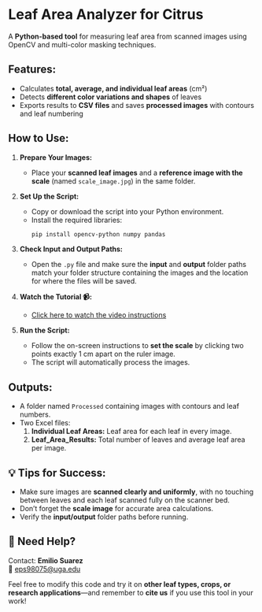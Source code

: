 # Leaf Area Analyzer for Citrus 

A **Python-based tool** for measuring leaf area from scanned images using OpenCV and multi-color masking techniques.



##  Features:
- Calculates **total, average, and individual leaf areas** (cm²)
- Detects **different color variations and shapes** of leaves
- Exports results to **CSV files** and saves **processed images** with contours and leaf numbering



##  How to Use:

1. **Prepare Your Images:**
   - Place your **scanned leaf images** and a **reference image with the scale** (named `scale_image.jpg`) in the same folder.

2. **Set Up the Script:**
   - Copy or download the script into your Python environment.
   - Install the required libraries:
     ```bash
     pip install opencv-python numpy pandas
     ```

3. **Check Input and Output Paths:**
   - Open the `.py` file and make sure the **input** and **output** folder paths match your folder structure containing the images and the location for where the files will be saved.

4. **Watch the Tutorial 📹:**
   -  [Click here to watch the video instructions](https://youtu.be/bThS7Iwn94A)

5. **Run the Script:**
   - Follow the on-screen instructions to **set the scale** by clicking two points exactly 1 cm apart on the ruler image.
   - The script will automatically process the images.



##  Outputs:
- A folder named `Processed` containing images with contours and leaf numbers.
- Two Excel files:
  1. **Individual Leaf Areas:** Leaf area for each leaf in every image.
  2. **Leaf_Area_Results:** Total number of leaves and average leaf area per image.



## 💡 Tips for Success:
- Make sure images are **scanned clearly and uniformly**, with no touching between leaves and each leaf scanned fully on the scanner bed.
- Don’t forget the **scale image** for accurate area calculations.
- Verify the **input/output** folder paths before running.



## 🙋 Need Help?
Contact: **Emilio Suarez**  
📧 eps98075@uga.edu

Feel free to modify this code and try it on **other leaf types, crops, or research applications**—and remember to **cite us** if you use this tool in your work!
